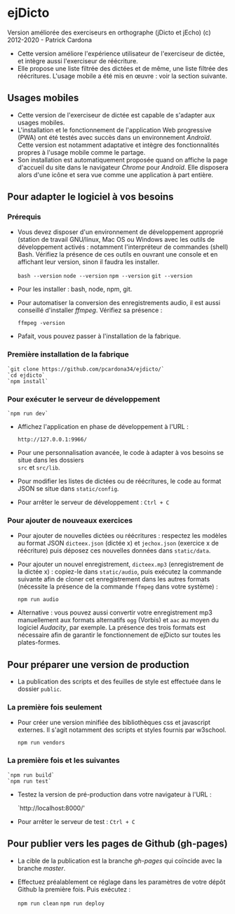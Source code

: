 # ejDicto

Version améliorée des exerciseurs en orthographe (jDicto et jEcho)
(c) 2012-2020 - Patrick Cardona

+ Cette version améliore l'expérience utilisateur de l'exerciseur de dictée, 
et intègre aussi l'exerciseur de réécriture.
+ Elle propose une liste filtrée des dictées et de même, une liste filtrée des réécritures. L'usage mobile 
 a été mis en œuvre : voir la section suivante.

## Usages mobiles

+ Cette version de l'exerciseur de dictée est capable de s'adapter aux usages mobiles.
+ L'installation et le fonctionnement de l'application Web progressive (PWA) ont été testés avec succès 
 dans un environnement *Androïd*. Cette version est notamment adaptative et intègre des fonctionnalités 
 propres à l'usage mobile comme le partage.
+ Son installation est automatiquement proposée quand on affiche la page d'accueil du site dans le 
navigateur *Chrome* pour *Androïd*. Elle disposera alors d'une icône et 
sera vue comme une application à part entière.

## Pour adapter le logiciel à vos besoins

### Prérequis

+ Vous devez disposer d'un environnement de développement approprié 
(station de travail GNU/linux, Mac OS ou Windows avec les 
outils de développement activés : notamment l'interpréteur de commandes 
(shell) Bash. Vérifiez la présence de ces outils en ouvrant une console 
et en affichant leur version, sinon il faudra les installer.

    `bash --version`
    `node --version`
    `npm --version`
    `git --version`

+ Pour les installer : bash, node, npm, git.

+ Pour automatiser la conversion des enregistrements audio, il est 
aussi conseillé d'installer *ffmpeg*. Vérifiez sa présence :

    `ffmpeg -version`

+ Pafait, vous pouvez passer à l'installation de la fabrique.

### Première installation de la fabrique

    `git clone https://github.com/pcardona34/ejdicto/`
    `cd ejdicto`
    `npm install`

### Pour exécuter le serveur de développement
    `npm run dev`

+ Affichez l'application en phase de développement à l'URL :

    `http://127.0.0.1:9966/`

+ Pour une personnalisation avancée, le code à adapter à vos besoins se situe dans les dossiers  
`src` et `src/lib`.
+ Pour modifier les listes de dictées ou de réécritures, le code au 
format JSON se situe dans `static/config`.


+ Pour arrêter le serveur de développement : `Ctrl + C`

### Pour ajouter de nouveaux exercices

+ Pour ajouter de nouvelles dictées ou réécritures : respectez les 
modèles au format JSON `dicteex.json` (dictée x) et `jechox.json` (exercice 
x de réécriture) puis déposez ces nouvelles données dans `static/data`.
+ Pour ajouter un nouvel enregistrement, `dicteex.mp3` 
(enregistrement de la dictée x) : copiez-le dans `static/audio`, puis 
exécutez la commande suivante afin de cloner cet enregistrement dans 
les autres formats (nécessite la présence de la commande `ffmpeg` dans 
votre système) :

    `npm run audio`

+ Alternative : vous pouvez aussi convertir votre enregistrement mp3
manuellement aux formats alternatifs `ogg` (Vorbis) et `aac` au moyen du logiciel 
 *Audacity*, par exemple. La présence des trois formats est nécessaire 
afin de garantir le fonctionnement de ejDicto sur toutes les 
plates-formes.

## Pour préparer une version de production

+ La publication des scripts et des feuilles de style est effectuée dans le dossier `public`.

### La première fois seulement

+ Pour créer une version minifiée des bibliothèques css et javascript 
externes. Il s'agit notamment des scripts et styles fournis par 
w3school.

    `npm run vendors`

### La première fois et les suivantes

    `npm run build`
    `npm run test`

+ Testez la version de pré-production dans votre navigateur à l'URL :

    `http://localhost:8000/'

+ Pour arrêter le serveur de test : `Ctrl + C`

## Pour publier vers les pages de Github (gh-pages)

+ La cible de la publication est la branche *gh-pages* qui coïncide avec la branche *master*.
+ Effectuez préalablement ce réglage dans les paramètres de votre dépôt 
Github la première fois. Puis exécutez :

    `npm run clean`
    `npm run deploy`

